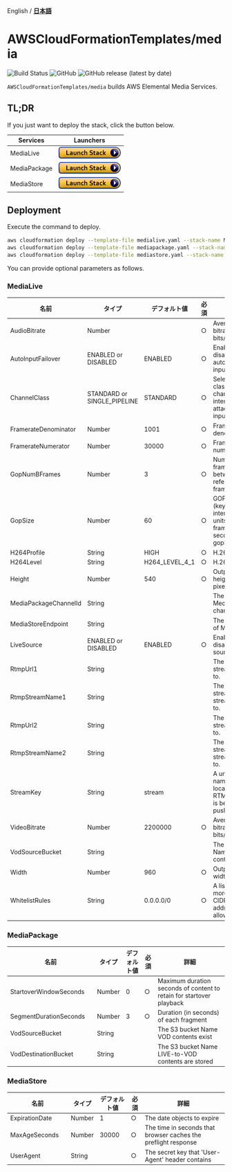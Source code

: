 English / [**日本語**](README_JP.md)

# AWSCloudFormationTemplates/media
![Build Status](https://codebuild.ap-northeast-1.amazonaws.com/badges?uuid=eyJlbmNyeXB0ZWREYXRhIjoiT1o3djE0RFpweWErRDl6SkpwTGsySVJKbWk0ajhreUlEaXAvTHh3ZzdaS2wzNVR5V1hpZkZRRVRtcFIvNncydWdad2w4TG9MRVMzVGFvMlZKY2RNYUowPSIsIml2UGFyYW1ldGVyU3BlYyI6Ik0vOGVWdGFEWTlyYVdDZUwiLCJtYXRlcmlhbFNldFNlcmlhbCI6MX0%3D&branch=master)
![GitHub](https://img.shields.io/github/license/eijikominami/aws-cloudformation-templates)
![GitHub release (latest by date)](https://img.shields.io/github/v/release/eijikominami/aws-cloudformation-templates)
 
``AWSCloudFormationTemplates/media`` builds AWS Elemental Media Services.

## TL;DR

If you just want to deploy the stack, click the button below.

| Services | Launchers |
| --- | --- |
| MediaLive | [![cloudformation-launch-stack](../images/cloudformation-launch-stack.png)](https://console.aws.amazon.com/cloudformation/home?region=ap-northeast-1#/stacks/create/review?stackName=MediaLive&templateURL=https://eijikominami.s3-ap-northeast-1.amazonaws.com/aws-cloudformation-templates/media/medialive.yaml) |
| MediaPackage | [![cloudformation-launch-stack](../images/cloudformation-launch-stack.png)](https://console.aws.amazon.com/cloudformation/home?region=ap-northeast-1#/stacks/create/review?stackName=MediaPackage&templateURL=https://eijikominami.s3-ap-northeast-1.amazonaws.com/aws-cloudformation-templates/media/mediapackage.yaml) |
| MediaStore | [![cloudformation-launch-stack](../images/cloudformation-launch-stack.png)](https://console.aws.amazon.com/cloudformation/home?region=ap-northeast-1#/stacks/create/review?stackName=MediaStore&templateURL=https://eijikominami.s3-ap-northeast-1.amazonaws.com/aws-cloudformation-templates/media/mediastore.yaml) |

## Deployment

Execute the command to deploy.

```bash
aws cloudformation deploy --template-file medialive.yaml --stack-name MediaLive
aws cloudformation deploy --template-file mediapackage.yaml --stack-name MediaPackage
aws cloudformation deploy --template-file mediastore.yaml --stack-name MediaStore
```

You can provide optional parameters as follows.

### MediaLive

| 名前 | タイプ | デフォルト値 | 必須 | 詳細 | 
| --- | --- | --- | --- | --- |
| AudioBitrate | Number | | ○ | Average audio bitrate in bits/second |
| AutoInputFailover | ENABLED or DISABLED | ENABLED | ○ | Enable or disable automatic input failover |
| ChannelClass | STANDARD or SINGLE_PIPELINE | STANDARD | ○ | Select the class of channel you intend to attach this input to |
| FramerateDenominator | Number | 1001 | ○ | Framerate denominator |
| FramerateNumerator | Number | 30000 | ○ | Framerate numerator |
| GopNumBFrames | Number | 3 | ○ | Number of B-frames between reference frames |
| GopSize | Number | 60 | ○ | GOP size (keyframe interval) in units of either frames or seconds per gopSizeUnits |
| H264Profile | String | HIGH | ○ | H.264 Profile |
| H264Level | String | H264_LEVEL_4_1 | ○ | H.264 Level |
| Height | Number | 540 | ○ | Output video height, in pixels |
| MediaPackageChannelId | String | | | The MediaPackage channel id |
| MediaStoreEndpoint | String | | | The endpoint of MediaStore |
| LiveSource | ENABLED or DISABLED | ENABLED | ○ | Enable or disable a live source |
| RtmpUrl1 | String | | | The rtmp url a stream sends to. |
| RtmpStreamName1 | String | | | The rtmp stream name a stream sends to. |
| RtmpUrl2 | String | | | The rtmp url a stream sends to. |
| RtmpStreamName2 | String | | | The rtmp stream name a stream sends to. |
| StreamKey | String | stream | | A unique name for the location the RTMP stream is being pushed to |
| VideoBitrate | Number | 2200000 | ○ | Average video bitrate in bits/second |
| VodSourceBucket | String | | | The S3 bucket Name VOD contents exist |
| Width | Number | 960 | ○ | Output video width, in pixels |
| WhitelistRules | String | 0.0.0.0/0 | ○ | A list of one or more IPv4 CIDR addresses to allow |

### MediaPackage

| 名前 | タイプ | デフォルト値 | 必須 | 詳細 | 
| --- | --- | --- | --- | --- |
| StartoverWindowSeconds | Number | 0 | ○ | Maximum duration seconds of content to retain for startover playback |
| SegmentDurationSeconds　| Number | 3 | ○ | Duration (in seconds) of each fragment |
| VodSourceBucket | String | | | The S3 bucket Name VOD contents exist |
| VodDestinationBucket | String | | | The S3 bucket Name LIVE-to-VOD contents are stored |

### MediaStore

| 名前 | タイプ | デフォルト値 | 必須 | 詳細 | 
| --- | --- | --- | --- | --- |
| ExpirationDate | Number | 1 | ○ |  The date objects to expire |
| MaxAgeSeconds　| Number | 30000 | ○ | The time in seconds that browser caches the preflight response |
| UserAgent | String | | ○ | The secret key that 'User-Agent' header contains |